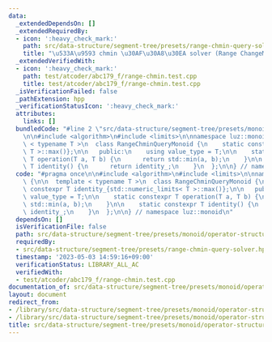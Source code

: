```yaml
---
data:
  _extendedDependsOn: []
  _extendedRequiredBy:
  - icon: ':heavy_check_mark:'
    path: src/data-structure/segment-tree/presets/range-chmin-query-solver.hpp
    title: "\u533A\u9593 chmin \u30AF\u30A8\u30EA solver (Range ChangeMin Query Solver)"
  _extendedVerifiedWith:
  - icon: ':heavy_check_mark:'
    path: test/atcoder/abc179_f/range-chmin.test.cpp
    title: test/atcoder/abc179_f/range-chmin.test.cpp
  _isVerificationFailed: false
  _pathExtension: hpp
  _verificationStatusIcon: ':heavy_check_mark:'
  attributes:
    links: []
  bundledCode: "#line 2 \"src/data-structure/segment-tree/presets/monoid/operator-structure-chmin.hpp\"\
    \n\n#include <algorithm>\n#include <limits>\n\nnamespace luz::monoid {\n\n  template\
    \ < typename T >\n  class RangeChminQueryMonoid {\n    static constexpr T identity_{std::numeric_limits<\
    \ T >::max()};\n\n   public:\n    using value_type = T;\n\n    static constexpr\
    \ T operation(T a, T b) {\n      return std::min(a, b);\n    }\n\n    static constexpr\
    \ T identity() {\n      return identity_;\n    }\n  };\n\n} // namespace luz::monoid\n"
  code: "#pragma once\n\n#include <algorithm>\n#include <limits>\n\nnamespace luz::monoid\
    \ {\n\n  template < typename T >\n  class RangeChminQueryMonoid {\n    static\
    \ constexpr T identity_{std::numeric_limits< T >::max()};\n\n   public:\n    using\
    \ value_type = T;\n\n    static constexpr T operation(T a, T b) {\n      return\
    \ std::min(a, b);\n    }\n\n    static constexpr T identity() {\n      return\
    \ identity_;\n    }\n  };\n\n} // namespace luz::monoid\n"
  dependsOn: []
  isVerificationFile: false
  path: src/data-structure/segment-tree/presets/monoid/operator-structure-chmin.hpp
  requiredBy:
  - src/data-structure/segment-tree/presets/range-chmin-query-solver.hpp
  timestamp: '2023-05-03 14:59:16+09:00'
  verificationStatus: LIBRARY_ALL_AC
  verifiedWith:
  - test/atcoder/abc179_f/range-chmin.test.cpp
documentation_of: src/data-structure/segment-tree/presets/monoid/operator-structure-chmin.hpp
layout: document
redirect_from:
- /library/src/data-structure/segment-tree/presets/monoid/operator-structure-chmin.hpp
- /library/src/data-structure/segment-tree/presets/monoid/operator-structure-chmin.hpp.html
title: src/data-structure/segment-tree/presets/monoid/operator-structure-chmin.hpp
---
```

